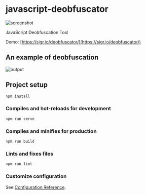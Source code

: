 # javascript-deobfuscator
![screenshot](https://i.gyazo.com/cc25e38d9a2fb036a7be9415a0c1c51d.png)

JavaScript Deobfuscation Tool

Demo: [https://sigr.io/deobfuscator/](https://sigr.io/deobfuscator/)

## An example of deobfuscation

![output](https://qiita-user-contents.imgix.net/https%3A%2F%2Fpbs.twimg.com%2Fmedia%2FEZblVSIUwAEw45C%3Fformat%3Djpg%26name%3Dlarge?ixlib=rb-1.2.2&auto=format&gif-q=60&q=75&w=1400&fit=max&s=a8293b9d27313808f1f019b6e8e287bc)

## Project setup
```
npm install
```

### Compiles and hot-reloads for development
```
npm run serve
```

### Compiles and minifies for production
```
npm run build
```

### Lints and fixes files
```
npm run lint
```

### Customize configuration
See [Configuration Reference](https://cli.vuejs.org/config/).

